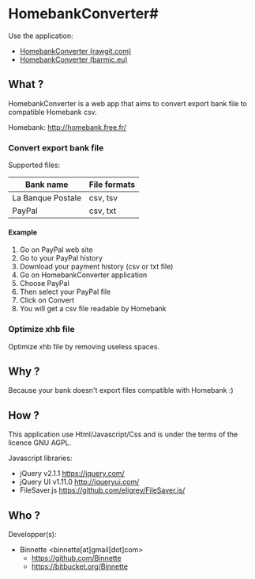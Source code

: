 # HomebankConverter#
Use the application:

* [HomebankConverter (rawgit.com)](https://rawgit.com/Binnette/HomebankConverter/master/index.html)
* [HomebankConverter (barmic.eu)](https://hbc.barmic.eu/)

## What ? ##
HomebankConverter is a web app that aims to convert export bank file to compatible Homebank csv.

Homebank: http://homebank.free.fr/

### Convert export bank file ###
Supported files:

| Bank name         | File formats |
| ----------------- | ------------ |
| La Banque Postale | csv, tsv     |
| PayPal            | csv, txt     |

#### Example ####
1. Go on PayPal web site
2. Go to your PayPal history
3. Download your payment history (csv or txt file)
4. Go on HomebankConverter application
5. Choose PayPal
6. Then select your PayPal file
7. Click on Convert
8. You will get a csv file readable by Homebank

### Optimize xhb file ###
Optimize xhb file by removing useless spaces.

## Why ? ##
Because your bank doesn't export files compatible with Homebank :)

## How ? ##
This application use Html/Javascript/Css and is under the terms of the licence GNU AGPL.

Javascript libraries:

* jQuery v2.1.1 https://jquery.com/
* jQuery UI v1.11.0 http://jqueryui.com/
* FileSaver.js https://github.com/eligrey/FileSaver.js/

## Who ? ##
Developper(s):

* Binnette <binnette[at]gmail[dot]com>
  * https://github.com/Binnette
  * https://bitbucket.org/Binnette
